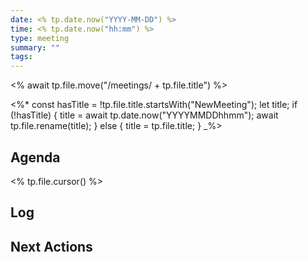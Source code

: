 ```yaml
---
date: <% tp.date.now("YYYY-MM-DD") %>
time: <% tp.date.now("hh:mm") %>
type: meeting
summary: ""
tags: 
---
```

<% await tp.file.move("/meetings/ + tp.file.title") %>

<%*
const hasTitle = !tp.file.title.startsWith("NewMeeting");
let title;
if (!hasTitle) {
    title = await tp.date.now("YYYYMMDDhhmm");
    await tp.file.rename(title);
} else {
    title = tp.file.title;
}
_%>

## Agenda
<% tp.file.cursor() %>

## Log

## Next Actions